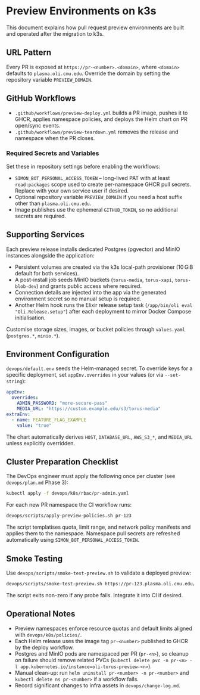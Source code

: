 # Preview Environments on k3s

This document explains how pull request preview environments are built and operated after the migration to k3s.

## URL Pattern

Every PR is exposed at `https://pr-<number>.<domain>`, where `<domain>` defaults to `plasma.oli.cmu.edu`. Override the domain by setting the repository variable `PREVIEW_DOMAIN`.

## GitHub Workflows

- `.github/workflows/preview-deploy.yml` builds a PR image, pushes it to GHCR, applies namespace policies, and deploys the Helm chart on PR open/sync events.
- `.github/workflows/preview-teardown.yml` removes the release and namespace when the PR closes.

### Required Secrets and Variables

Set these in repository settings before enabling the workflows:

- `SIMON_BOT_PERSONAL_ACCESS_TOKEN` – long-lived PAT with at least `read:packages` scope used to create per-namespace GHCR pull secrets. Replace with your own service user if desired.
- Optional repository variable `PREVIEW_DOMAIN` if you need a host suffix other than `plasma.oli.cmu.edu`.
- Image publishes use the ephemeral `GITHUB_TOKEN`, so no additional secrets are required.

## Supporting Services

Each preview release installs dedicated Postgres (pgvector) and MinIO instances alongside the application:

- Persistent volumes are created via the k3s local-path provisioner (10 GiB default for both services).
- A post-install job seeds MinIO buckets (`torus-media`, `torus-xapi`, `torus-blob-dev`) and grants public access where required.
- Connection details are injected into the app via the generated environment secret so no manual setup is required.
- Another Helm hook runs the Elixir release setup task (`/app/bin/oli eval "Oli.Release.setup"`) after each deployment to mirror Docker Compose initialisation.

Customise storage sizes, images, or bucket policies through `values.yaml` (`postgres.*`, `minio.*`).

## Environment Configuration

`devops/default.env` seeds the Helm-managed secret. To override keys for a specific deployment, set `appEnv.overrides` in your values (or via `--set-string`):

```yaml
appEnv:
  overrides:
    ADMIN_PASSWORD: "more-secure-pass"
    MEDIA_URL: "https://custom.example.edu/s3/torus-media"
extraEnv:
  - name: FEATURE_FLAG_EXAMPLE
    value: "true"
```

The chart automatically derives `HOST`, `DATABASE_URL`, `AWS_S3_*`, and `MEDIA_URL` unless explicitly overridden.

## Cluster Preparation Checklist

The DevOps engineer must apply the following once per cluster (see `devops/plan.md` Phase 3):

```bash
kubectl apply -f devops/k8s/rbac/pr-admin.yaml
```

For each new PR namespace the CI workflow runs:

```bash
devops/scripts/apply-preview-policies.sh pr-123
```

The script templatises quota, limit range, and network policy manifests and applies them to the namespace. Namespace pull secrets are refreshed automatically using `SIMON_BOT_PERSONAL_ACCESS_TOKEN`.

## Smoke Testing

Use `devops/scripts/smoke-test-preview.sh` to validate a deployed preview:

```bash
devops/scripts/smoke-test-preview.sh https://pr-123.plasma.oli.cmu.edu/healthz
```

The script exits non-zero if any probe fails. Integrate it into CI if desired.

## Operational Notes

- Preview namespaces enforce resource quotas and default limits aligned with `devops/k8s/policies/`.
- Each Helm release uses the image tag `pr-<number>` published to GHCR by the deploy workflow.
- Postgres and MinIO pods are namespaced per PR (`pr-<n>`), so cleanup on failure should remove related PVCs (`kubectl delete pvc -n pr-<n> -l app.kubernetes.io/instance=oli-torus-preview-<n>`).
- Manual clean-up: run `helm uninstall pr-<number> -n pr-<number>` and `kubectl delete ns pr-<number>` if a workflow fails.
- Record significant changes to infra assets in `devops/change-log.md`.
